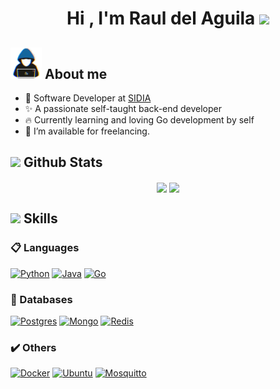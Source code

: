 <h1 align="center"><b>Hi , I'm Raul del Aguila </b><img src="https://media.giphy.com/media/hvRJCLFzcasrR4ia7z/giphy.gif" width="35"></h1>

## <picture><img src = "https://github.com/0xAbdulKhalid/0xAbdulKhalid/raw/main/assets/mdImages/about_me.gif" width = 50px></picture> **About me**

- :office: Software Developer at [SIDIA](https://sidia.com/)
- :sparkles: A passionate self-taught back-end developer
- :fire: Currently learning and loving Go development by self
- :muscle: I’m available for freelancing.

## <img src="https://media.giphy.com/media/iY8CRBdQXODJSCERIr/giphy.gif" width="35"><b> Github Stats </b>
<div>
<p align="center">
  <a href="https://github.com/raulaguila"  style="text-decoration:none;">
    <img align="center"
        height="150em"
        src="https://github-readme-stats.vercel.app/api?username=raulaguila&show_icons=true&include_all_commits=false&count_private=true&theme=apprentice&hide_border=true&bg_color=0D1117" />
  </a>
  <a href="https://github.com/raulaguila"  style="text-decoration:none;">
  <img align="center"
        height="150em"
        src="https://github-readme-stats.vercel.app/api/top-langs?username=raulaguila&show_icons=true&include_all_commits=true&count_private=true&theme=apprentice&hide_border=true&bg_color=0D1117&layout=compact" />
  </a>
</p>
</div>


## <img src="https://media2.giphy.com/media/QssGEmpkyEOhBCb7e1/giphy.gif?cid=ecf05e47a0n3gi1bfqntqmob8g9aid1oyj2wr3ds3mg700bl&rid=giphy.gif" width ="25"><b> Skills</b>
### :clipboard: Languages

[![Python](https://img.shields.io/badge/python-v3.10.8-ffdd54?style=flat&logo=python&logoColor=ffdd54)](https://www.python.org/)
[![Java](https://img.shields.io/badge/Java-v17-ED8B00?style=flat&logo=openjdk&logoColor=ED8B00)](https://www.oracle.com/java/)
[![Go](https://img.shields.io/badge/go-v1.20.2-%2300ADD8.svg?style=flat&logo=go&logoColor=2300ADD8)](https://go.dev/)

### :floppy_disk: Databases

[![Postgres](https://img.shields.io/badge/postgres-v15.2-%23316192.svg?style=flat&logo=postgresql&logoColor=23316192)](https://www.postgresql.org/)
[![Mongo](https://img.shields.io/badge/MongoDB-v6.0.5-4EA94B?style=flat&logo=mongodb&logoColor=4EA94B)](https://www.mongodb.com/)
[![Redis](https://img.shields.io/badge/redis-v6.2.11-%23DD0031.svg?style=flat&logo=redis&logoColor=23DD0031)](https://redis.io/)

### :heavy_check_mark: Others

[![Docker](https://img.shields.io/badge/docker-v23.0.2-%230db7ed.svg?style=flat&logo=docker&logoColor=230db7ed)](https://www.docker.com/)
[![Ubuntu](https://img.shields.io/badge/Ubuntu-v22.04.2-E95420?style=flat&logo=ubuntu&logoColor=E95420)](https://ubuntu.com/)
[![Mosquitto](https://img.shields.io/badge/mosquitto-v2.0.15-%233C5280.svg?style=flat&logo=eclipsemosquitto&logoColor=233C5280)](https://mosquitto.org/)
